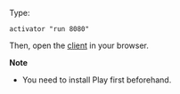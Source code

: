 Type:

```
activator "run 8080"
```

Then, open the [client](http://jsbin.com/loqika/1/watch?js,console) in your browser.

**Note**

* You need to install Play first beforehand.